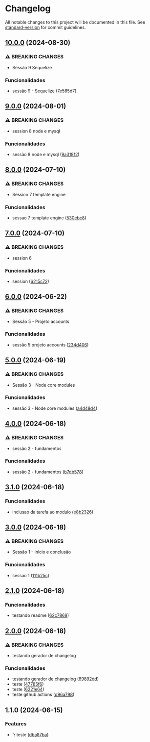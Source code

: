 # Changelog

All notable changes to this project will be documented in this file. See [standard-version](https://github.com/conventional-changelog/standard-version) for commit guidelines.

## [10.0.0](https://github.com/FabianaTavares/nodejs-curso-zero-completo/compare/v9.0.0...v10.0.0) (2024-08-30)


### ⚠ BREAKING CHANGES

* Sessão 9 Sequelize

### Funcionalidades

* sessão 9 - Sequelize ([7e565d7](https://github.com/FabianaTavares/nodejs-curso-zero-completo/commit/7e565d7ce52cfb9af02bc414ffd12136a42e6f20))

## [9.0.0](https://github.com/FabianaTavares/nodejs-curso-zero-completo/compare/v8.0.0...v9.0.0) (2024-08-01)


### ⚠ BREAKING CHANGES

* session 8 node e mysql

### Funcionalidades

* sessão 8 node e mysql ([9a318f2](https://github.com/FabianaTavares/nodejs-curso-zero-completo/commit/9a318f2afc9158d626d6e38fd24ccac72010099b))

## [8.0.0](https://github.com/FabianaTavares/nodejs-curso-zero-completo/compare/v7.0.0...v8.0.0) (2024-07-10)


### ⚠ BREAKING CHANGES

* Session 7 template engine

### Funcionalidades

* sessao 7 template engine ([530ebc8](https://github.com/FabianaTavares/nodejs-curso-zero-completo/commit/530ebc89cb1390ac96dbc9dfd76453fdc8092192))

## [7.0.0](https://github.com/FabianaTavares/nodejs-curso-zero-completo/compare/v6.0.0...v7.0.0) (2024-07-10)


### ⚠ BREAKING CHANGES

* session 6

### Funcionalidades

* session ([6215c72](https://github.com/FabianaTavares/nodejs-curso-zero-completo/commit/6215c7278b5b2f6594b5e550674b7067b4e85736))

## [6.0.0](https://github.com/FabianaTavares/nodejs-curso-zero-completo/compare/v5.0.0...v6.0.0) (2024-06-22)


### ⚠ BREAKING CHANGES

* Sessão 5 - Projeto accounts

### Funcionalidades

* sessão 5 projeto accounts ([234d406](https://github.com/FabianaTavares/nodejs-curso-zero-completo/commit/234d4069914988dda0621196a203cf52ba130481))

## [5.0.0](https://github.com/FabianaTavares/nodejs-curso-zero-completo/compare/v4.0.0...v5.0.0) (2024-06-19)


### ⚠ BREAKING CHANGES

* Sessão 3 - Node core modules

### Funcionalidades

* sessão 3 - Node core modules ([a4d48d4](https://github.com/FabianaTavares/nodejs-curso-zero-completo/commit/a4d48d4068e59a36eaf946238348dc7b16b0e2db))

## [4.0.0](https://github.com/FabianaTavares/nodejs-curso-zero-completo/compare/v3.1.0...v4.0.0) (2024-06-18)


### ⚠ BREAKING CHANGES

* sessão 2 - fundamentos

### Funcionalidades

* sessão 2 - fundamentos ([b7db578](https://github.com/FabianaTavares/nodejs-curso-zero-completo/commit/b7db5786cea3e321ec2118cf956500fa112b18c5))

## [3.1.0](https://github.com/FabianaTavares/nodejs-curso-zero-completo/compare/v3.0.0...v3.1.0) (2024-06-18)


### Funcionalidades

* inclusao da tarefa ao modulo ([e8b2326](https://github.com/FabianaTavares/nodejs-curso-zero-completo/commit/e8b23266e0ff8444a31323703f4bfd22dcf9e43a))

## [3.0.0](https://github.com/FabianaTavares/nodejs-curso-zero-completo/compare/v2.1.0...v3.0.0) (2024-06-18)


### ⚠ BREAKING CHANGES

* Sessão 1 - Inicio e conclusão

### Funcionalidades

* sessao 1 ([111b25c](https://github.com/FabianaTavares/nodejs-curso-zero-completo/commit/111b25c234cbb328455962df2d6d4dff874d8384))

## [2.1.0](https://github.com/FabianaTavares/nodejs-curso-zero-completo/compare/v2.0.0...v2.1.0) (2024-06-18)


### Funcionalidades

* testando readme ([62c7869](https://github.com/FabianaTavares/nodejs-curso-zero-completo/commit/62c7869d07b2a1b7d142ddac3cd5ec2d8918b8a6))

## [2.0.0](https://github.com/FabianaTavares/nodejs-curso-zero-completo/compare/v1.1.0...v2.0.0) (2024-06-18)


### ⚠ BREAKING CHANGES

* testando gerador de changelog

### Funcionalidades

* testando gerador de changelog ([69892dd](https://github.com/FabianaTavares/nodejs-curso-zero-completo/commit/69892ddf9145d57efa733e920a4b386f9c03a5cb))
* teste ([47785f6](https://github.com/FabianaTavares/nodejs-curso-zero-completo/commit/47785f67bd7cfe49bb653e027ef065f4762cd806))
* teste ([6221e64](https://github.com/FabianaTavares/nodejs-curso-zero-completo/commit/6221e649ea02ca3206c0fc55bb36d605f2a28543))
* teste github actions ([d96a798](https://github.com/FabianaTavares/nodejs-curso-zero-completo/commit/d96a798d41c7d7b73d8c106b307f3cfbf96f99ad))

## 1.1.0 (2024-06-15)


### Features

* **':** teste ([dba87ba](https://github.com/FabianaTavares/nodejs-curso-zero-completo/commit/dba87ba57eda9502a78eb04d0b702aa24f7320bb))
